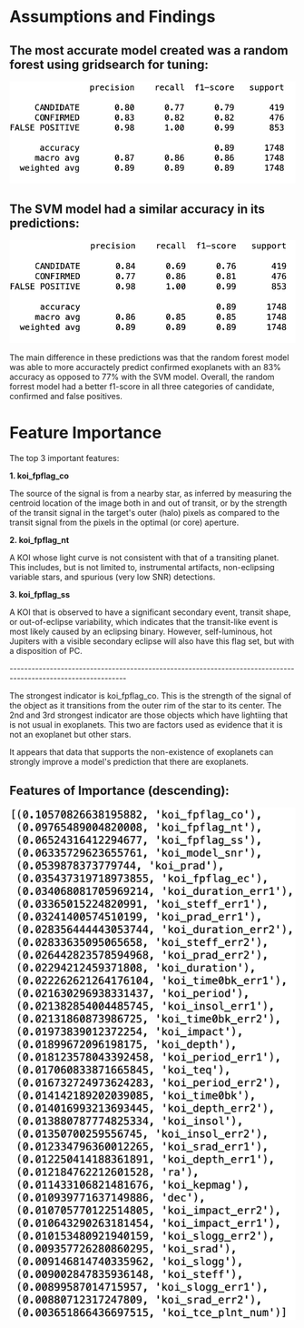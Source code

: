# Assumptions and Findings

## The most accurate model created was a random forest using gridsearch for tuning:

![rf_score](Images/random_forest_model.png)

## The SVM model had a similar accuracy in its predictions:

![svm_score](Images/svm_model.png)

The main difference in these predictions was that the random forest model was able to more accuractely predict confirmed exoplanets with an 83% accuracy as opposed to 77% with the SVM model. Overall, the random forrest model had a better f1-score in all three categories of candidate, confirmed and false positives.

# Feature Importance

The top 3 important features:

**1. koi_fpflag_co**
<p>The source of the signal is from a nearby star, as inferred by measuring the centroid location of the image both in and out of transit, or by the strength of the transit signal in the target's outer (halo) pixels as compared to the transit signal from the pixels in the optimal (or core) aperture.</p>

**2. koi_fpflag_nt**
<p>A KOI whose light curve is not consistent with that of a transiting planet. This includes, but is not limited to, instrumental artifacts, non-eclipsing variable stars, and spurious (very low SNR) detections.</p>

**3. koi_fpflag_ss**
<p>A KOI that is observed to have a significant secondary event, transit shape, or out-of-eclipse variability, which indicates that the transit-like event is most likely caused by an eclipsing binary. However, self-luminous, hot Jupiters with a visible secondary eclipse will also have this flag set, but with a disposition of PC.</p>--------------------------------------------------------------------------------------------------------------
<p>The strongest indicator is koi_fpflag_co. This is the strength of the signal of the object as it transitions from the outer rim of the star to its center. The 2nd and 3rd strongest indicator are those objects which have lightiing that is not usual in exoplanets. This two are factors used as evidence that it is not an exoplanet but other stars.</p>

<p>It appears that data that supports the non-existence of exoplanets can strongly improve a model's prediction that there are exoplanets.


## Features of Importance (descending):

![feature_importance](Images/feature_importance.png)
